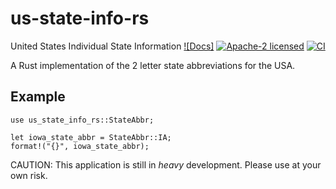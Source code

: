 # us-state-info-rs
United States Individual State Information
[![Docs]](https://docs.rs/us-state-info-rs/badge.svg)
[![Apache-2 licensed](https://img.shields.io/crates/l/us-state-info-rs.svg)](./LICENSE)
[![CI](https://github.com/calvinbrown085/us-state-info-rs/workflows/Rust/badge.svg)](https://github.com/calvinbrown085/us-state-info-rs/actions?query=workflow%3ARust)

A Rust implementation of the 2 letter state abbreviations for the USA.

## Example
```
use us_state_info_rs::StateAbbr;

let iowa_state_abbr = StateAbbr::IA;
format!("{}", iowa_state_abbr);
```


CAUTION: This application is still in _heavy_ development. Please use at your own risk.
